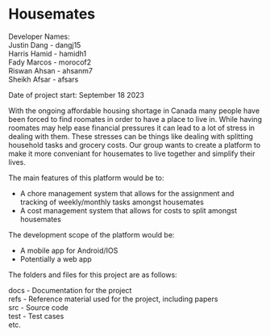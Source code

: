 # Housemates

Developer Names: \
Justin Dang - dangj15 \
Harris Hamid - hamidh1 \
Fady Marcos - morocof2 \
Riswan Ahsan - ahsanm7 \
Sheikh Afsar - afsars



Date of project start: September 18 2023

With the ongoing affordable housing shortage in Canada many people have been forced to find roomates in order to have a place to live in. While having roomates may help ease financial pressures it can lead to a lot of stress in dealing with them. These stresses can be things like dealing with splitting household tasks and grocery costs. Our group wants to create a platform to make it more conveniant for housemates to live together and simplify their lives.

The main features of this platform would be to:
- A chore management system that allows for the assignment and tracking of weekly/monthly tasks amongst housemates
- A cost management system that allows for costs to split amongst housemates

The development scope of the platform would be:
- A mobile app for Android/IOS
- Potentially a web app


The folders and files for this project are as follows:

docs - Documentation for the project \
refs - Reference material used for the project, including papers \
src - Source code \
test - Test cases \
etc.
